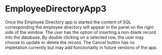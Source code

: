 # EmployeeDirectoryApp3
Once the Employee Directory app is started the content of SQL corresponding the employee directory will appear in the panel on the right side of the window. 
The user has the option of inserting a non-blank record into the database. By double clicking on a selected row, the user may choose to update or delete the record. 
The Cancel button has no impletation currently but may add functionality in future versions of the app.

